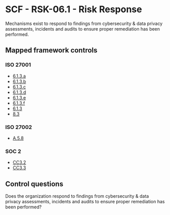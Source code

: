 # SCF - RSK-06.1 - Risk Response
Mechanisms exist to respond to findings from cybersecurity & data privacy assessments, incidents and audits to ensure proper remediation has been performed.
## Mapped framework controls
### ISO 27001
- [6.1.3.a](../iso27001/6.md#613a)
- [6.1.3.b](../iso27001/6.md#613b)
- [6.1.3.c](../iso27001/6.md#613c)
- [6.1.3.d](../iso27001/6.md#613d)
- [6.1.3.e](../iso27001/6.md#613e)
- [6.1.3.f](../iso27001/6.md#613f)
- [6.1.3](../iso27001/6.md#613)
- [8.3](../iso27001/8.md#83)
  
### ISO 27002
- [A.5.8](../iso27002/a-5.md#a58)
  
### SOC 2
- [CC3.2](../soc2/cc32.md)
- [CC3.3](../soc2/cc33.md)
  
## Control questions
Does the organization respond to findings from cybersecurity & data privacy assessments, incidents and audits to ensure proper remediation has been performed?
  